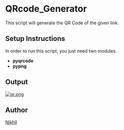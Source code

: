 # QRcode_Generator

This script will generate the QR Code of the given link.

## Setup Instructions

In order to run this script, you just need two modules.
- **pyqrcode**
- **pypng**

## Output

[![qr.png](https://i.postimg.cc/76nTB6CN/qr.png)](https://postimg.cc/Kk4zjmDK)

## Author

[Nikhil](https://github.com/nikhilsh027)
